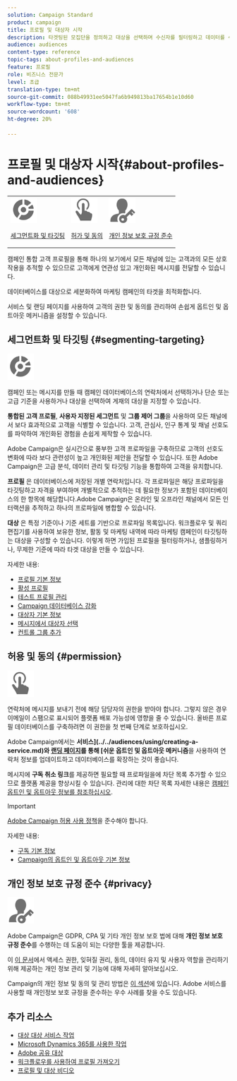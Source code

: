 ```yaml
---
solution: Campaign Standard
product: campaign
title: 프로필 및 대상자 시작
description: 타겟팅된 모집단을 정의하고 대상을 선택하며 수신자를 필터링하고 데이터를 수집하며 프로필을 업데이트합니다.
audience: audiences
content-type: reference
topic-tags: about-profiles-and-audiences
feature: 프로필
role: 비즈니스 전문가
level: 초급
translation-type: tm+mt
source-git-commit: 088b49931ee5047fa6b949813ba17654b1e10d60
workflow-type: tm+mt
source-wordcount: '608'
ht-degree: 20%

---
```



# 프로필 및 대상자 시작{#about-profiles-and-audiences}

<table>
<tr>
<td><img src="assets/do-not-localize/icon_segment.svg" width="60px"><p><a href="#segmenting-targeting">세그먼트화 및 타깃팅</a></p></td>
<td><img src="assets/do-not-localize/icon_permission.svg" width="60px"><p><a href="#permission">허가 및 동의</a></p></td>
<td><img src="assets/do-not-localize/icon_privacy.svg" width="60px"><p><a href="#privacy">개인 정보 보호 규정 준수</a></p></td></tr>
</table>

캠페인 통합 고객 프로필을 통해 하나의 보기에서 모든 채널에 있는 고객과의 모든 상호 작용을 추적할 수 있으므로 고객에게 연관성 있고 개인화된 메시지를 전달할 수 있습니다.

데이터베이스를 대상으로 세분화하여 마케팅 캠페인의 타겟을 최적화합니다.

서비스 및 랜딩 페이지를 사용하여 고객의 권한 및 동의를 관리하여 손쉽게 옵트인 및 옵트아웃 메커니즘을 설정할 수 있습니다.

## 세그먼트화 및 타깃팅 {#segmenting-targeting}

<img src="assets/do-not-localize/icon_segment.svg" width="60px">

캠페인 또는 메시지를 만들 때 캠페인 데이터베이스의 연락처에서 선택하거나 단순 또는 고급 기준을 사용하거나 대상을 선택하여 게재의 대상을 지정할 수 있습니다.

**통합된 고객 프로필**, **사용자 지정된 세그먼트** 및 **그룹 제어 그룹**&#x200B;을 사용하여 모든 채널에서 보다 효과적으로 고객을 식별할 수 있습니다. 고객, 관심사, 인구 통계 및 채널 선호도를 파악하여 개인화된 경험을 손쉽게 제작할 수 있습니다.

Adobe Campaign은 실시간으로 풍부한 고객 프로파일을 구축하므로 고객의 선호도 변화에 따라 보다 관련성이 높고 개인화된 제안을 전달할 수 있습니다. 또한 Adobe Campaign은 고급 분석, 데이터 관리 및 타깃팅 기능을 통합하여 고객을 유치합니다.

**프로필** 은 데이터베이스에 저장된 개별 연락처입니다. 각 프로파일은 해당 프로파일을 타깃팅하고 자격을 부여하며 개별적으로 추적하는 데 필요한 정보가 포함된 데이터베이스의 한 항목에 해당합니다.Adobe Campaign은 온라인 및 오프라인 채널에서 모든 인터랙션을 추적하고 하나의 프로파일에 병합할 수 있습니다.

**대상** 은 특정 기준이나 기준 세트를 기반으로 프로파일 목록입니다. 워크플로우 및 쿼리 편집기를 사용하여 보유한 정보, 활동 및 마케팅 내역에 따라 마케팅 캠페인이 타깃팅하는 대상을 구성할 수 있습니다. 이렇게 하면 가입된 프로필을 필터링하거나, 샘플링하거나, 무제한 기준에 따라 타겟 대상을 만들 수 있습니다.

자세한 내용:

* [프로필 기본 정보](../../audiences/using/about-profiles.md)
* [활성 프로필](../../audiences/using/active-profiles.md)
* [테스트 프로필 관리](../../audiences/using/managing-test-profiles.md)
* [Campaign 데이터베이스 강화](../../audiences/using/enriching-campaign-database.md)
* [대상자 기본 정보](../../audiences/using/about-audiences.md)
* [메시지에서 대상자 선택](../../audiences/using/selecting-an-audience-in-a-message.md)
* [컨트롤 그룹 추가](../../sending/using/control-group.md)

## 허용 및 동의 {#permission}

<img src="assets/do-not-localize/icon_permission.svg"  width="60px">

연락처에 메시지를 보내기 전에 해당 담당자의 권한을 받아야 합니다. 그렇지 않은 경우 이메일이 스팸으로 표시되어 플랫폼 배포 가능성에 영향을 줄 수 있습니다. 올바른 프로필 데이터베이스를 구축하려면 이 권한을 첫 번째 단계로 보호하십시오.

Adobe Campaign에서는 **서비스](../../audiences/using/creating-a-service.md)와 [랜딩 페이지](../../channels/using/getting-started-with-landing-pages.md)를 통해 [쉬운 옵트인 및 옵트아웃 메커니즘**&#x200B;을 사용하여 연락처 정보를 업데이트하고 데이터베이스를 확장하는 것이 좋습니다.

메시지에 **구독 취소 링크**&#x200B;를 제공하면 필요할 때 프로파일을에 차단 목록 추가할 수 있으므로 플랫폼 제공을 향상시킬 수 있습니다. 관리에 대한 차단 목록 자세한 내용은 [캠페인 옵트인 및 옵트아웃 정보를 참조하십시오](../../audiences/using/about-opt-in-and-opt-out-in-campaign.md).

>[!IMPORTANT]
>
>[Adobe Campaign 허용 사용 정책](https://www.adobe.com/legal/terms/aup.html)을 준수해야 합니다.

자세한 내용:

* [구독 기본 정보](../../audiences/using/about-subscriptions.md)
* [Campaign의 옵트인 및 옵트아웃 기본 정보](../../audiences/using/about-opt-in-and-opt-out-in-campaign.md)

## 개인 정보 보호 규정 준수 {#privacy}

<img src="assets/do-not-localize/icon_privacy.svg" width="60px">

Adobe Campaign은 GDPR, CPA 및 기타 개인 정보 보호 법에 대해 **개인 정보 보호 규정 준수**&#x200B;를 수행하는 데 도움이 되는 다양한 툴을 제공합니다.

이 [이 문서](https://helpx.adobe.com/kr/campaign/kb/campaign-privacy.html)에서 액세스 권한, 잊혀질 권리, 동의, 데이터 유지 및 사용자 역할을 관리하기 위해 제공하는 개인 정보 관리 및 기능에 대해 자세히 알아보십시오.

Campaign의 개인 정보 및 동의 및 관리 방법은 [이 섹션](../../start/using/privacy.md)에 있습니다. Adobe 서비스를 사용할 때 개인정보 보호 규정을 준수하는 우수 사례를 찾을 수도 있습니다.

## 추가 리소스

* [대상 대상 서비스 작업](../../integrating/using/aep-about-audience-destinations-service.md)
* [Microsoft Dynamics 365를 사용한 작업](../../integrating/using/d365-acs-get-started.md)
* [Adobe 공유 대상](../../integrating/using/sharing-audiences-with-audience-manager-or-people-core-service.md)
* [워크플로우를 사용하여 프로필 가져오기](../../automating/using/creating-import-workflow-templates.md)
* [프로필 및 대상 비디오](https://docs.adobe.com/content/help/en/campaign-standard-learn/tutorials/profiles-and-audiences/creating-profiles-and-audiences.html)
